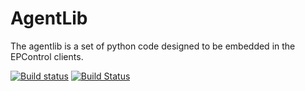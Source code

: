 AgentLib
===

The agentlib is a set of python code designed to be embedded in the EPControl clients.

[![Build status](https://ci.appveyor.com/api/projects/status/y9r0nef9jlm3dl4d?svg=true)](https://ci.appveyor.com/project/jbgalet/agentlib)
[![Build Status](https://travis-ci.org/PokeSec/agentlib.svg?branch=master)](https://travis-ci.org/PokeSec/agentlib)